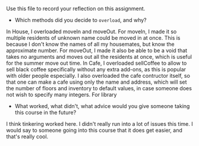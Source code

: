 Use this file to record your reflection on this assignment.

- Which methods did you decide to `overload`, and why?

In House, I overloaded moveIn and moveOut. For moveIn, I made it so multiple residents of unknown name could be moved in at once. This is because I don't know the names of all my housemates, but know the approximate number. For moveOut, I made it also be able to be a void that takes no arguments and moves out all the residents at once, which is useful for the summer move out time. In Cafe, I overloaded sellCoffee to allow to sell black coffee specifically without any extra add-ons, as this is popular with older people especially. I also overloaded the cafe contructor itself, so that one can make a cafe using only the name and address, which will set the number of floors and inventory to default values, in case someone does not wish to specify many integers. For library

- What worked, what didn't, what advice would you give someone taking this course in the future?

I think tinkering worked here. I didn't really run into a lot of issues this time. I would say to someone going into this course that it does get easier, and that's really cool.